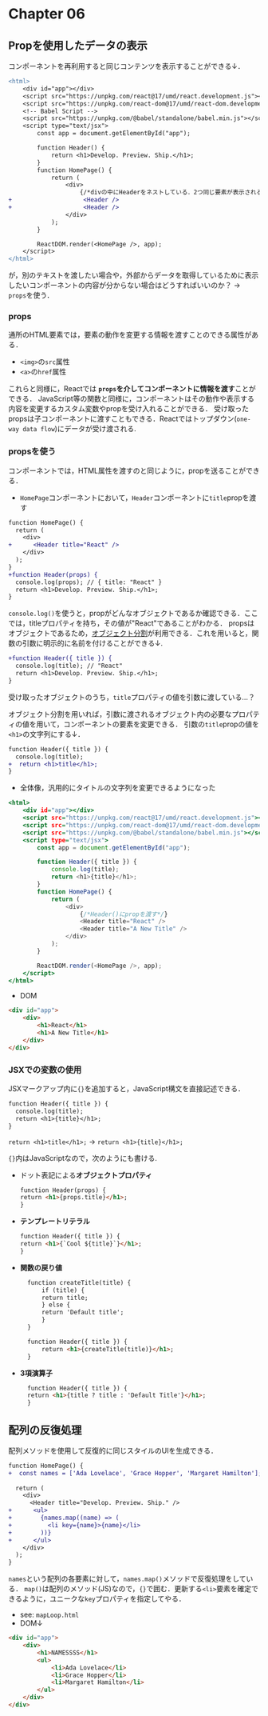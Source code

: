 # Chapter 06
## Propを使用したデータの表示
コンポーネントを再利用すると同じコンテンツを表示することができる↓．
```diff html:same2Component.html
<html>
    <div id="app"></div>
    <script src="https://unpkg.com/react@17/umd/react.development.js"></script>
    <script src="https://unpkg.com/react-dom@17/umd/react-dom.development.js"></script>
    <!-- Babel Script -->
    <script src="https://unpkg.com/@babel/standalone/babel.min.js"></script>
    <script type="text/jsx">
        const app = document.getElementById("app");

        function Header() {
            return <h1>Develop. Preview. Ship.</h1>;
        }
        function HomePage() {
            return (
                <div>
                    {/*divの中にHeaderをネストしている．2つ同じ要素が表示される．*/}
+                    <Header />
+                    <Header />
                </div>
            );
        }

        ReactDOM.render(<HomePage />, app);
    </script>
</html>
```
が，別のテキストを渡したい場合や，外部からデータを取得しているために表示したいコンポーネントの内容が分からない場合はどうすればいいのか？
-> `props`を使う．
### props
通所のHTML要素では，要素の動作を変更する情報を渡すことのできる属性がある．
- `<img>`の`src`属性
- `<a>`の`href`属性

これらと同様に，Reactでは **`props`を介してコンポーネントに情報を渡す**ことができる．
JavaScript等の関数と同様に，コンポーネントはその動作や表示する内容を変更するカスタム変数やpropを受け入れることができる．
受け取ったpropsは子コンポーネントに渡すこともできる．Reactではトップダウン(`one-way data flow`)にデータが受け渡される.

### propsを使う
コンポーネントでは，HTML属性を渡すのと同じように，propを送ることができる．
- `HomePage`コンポーネントにおいて，`Header`コンポーネントに`title`propを渡す
```diff html
function HomePage() {
  return (
    <div>
+      <Header title="React" />
    </div>
  );
}
+function Header(props) {
  console.log(props); // { title: "React" }
  return <h1>Develop. Preview. Ship.</h1>;
}
```
`console.log()`を使うと，propがどんなオブジェクトであるか確認できる．ここでは，titleプロパティを持ち，その値が"React"であることがわかる．
propsはオブジェクトであるため，[オブジェクト分割][object_destructuring]が利用できる．これを用いると，関数の引数に明示的に名前を付けることができる↓.
```diff html
+function Header({ title }) {
  console.log(title); // "React"
  return <h1>Develop. Preview. Ship.</h1>;
}
```
受け取ったオブジェクトのうち，`title`プロパティの値を引数に渡している…？

オブジェクト分割を用いれば，引数に渡されるオブジェクト内の必要なプロパティの値を用いて，コンポーネントの要素を変更できる．
引数の`title`propの値を`<h1>`の文字列にする↓．
```diff html
function Header({ title }) {
  console.log(title);
+  return <h1>title</h1>;
}
```
- 全体像，汎用的にタイトルの文字列を変更できるようになった
```html:recieveProp.html
<html>
    <div id="app"></div>
    <script src="https://unpkg.com/react@17/umd/react.development.js"></script>
    <script src="https://unpkg.com/react-dom@17/umd/react-dom.development.js"></script>
    <script src="https://unpkg.com/@babel/standalone/babel.min.js"></script>
    <script type="text/jsx">
        const app = document.getElementById("app");

        function Header({ title }) {
            console.log(title);
            return <h1>{title}</h1>;
        }
        function HomePage() {
            return (
                <div>
                    {/*Header()にpropを渡す*/}
                    <Header title="React" />
                    <Header title="A New Title" />
                </div>
            );
        }

        ReactDOM.render(<HomePage />, app);
    </script>
</html>
```
- DOM
```html
<div id="app">
    <div>
        <h1>React</h1>
        <h1>A New Title</h1>
    </div>
</div>
```
### JSXでの変数の使用
JSXマークアップ内に`{}`を追加すると，JavaScript構文を直接記述できる．
```diff html
function Header({ title }) {
  console.log(title);
  return <h1>{title}</h1>;
}
```
`return <h1>title</h1>;` -> `return <h1>{title}</h1>;`

`{}`内はJavaScriptなので，次のようにも書ける.
- ドット表記による**オブジェクトプロパティ**
  ```html
  function Header(props) {
  return <h1>{props.title}</h1>;
  }
  ```
- **テンプレートリテラル**
  ```html
  function Header({ title }) {
  return <h1>{`Cool ${title}`}</h1>;
  }
  ```
- **関数の戻り値**
  ```html
    function createTitle(title) {
        if (title) {
        return title;
        } else {
        return 'Default title';
        }
    }

    function Header({ title }) {
        return <h1>{createTitle(title)}</h1>;
    }
  ```
- **3項演算子**
  ```html
    function Header({ title }) {
    return <h1>{title ? title : 'Default Title'}</h1>;
    }
  ```

## 配列の反復処理
配列メソッドを使用して反復的に同じスタイルのUIを生成できる．

```diff html
function HomePage() {
+  const names = ['Ada Lovelace', 'Grace Hopper', 'Margaret Hamilton'];
 
  return (
    <div>
      <Header title="Develop. Preview. Ship." />
+      <ul>
+        {names.map((name) => (
+          <li key={name}>{name}</li>
+        ))}
+      </ul>
    </div>
  );
}
```
`names`という配列の各要素に対して，`names.map()`メソッドで反復処理をしている．
`map()`は配列のメソッド(JS)なので，`{}`で囲む．更新する`<li>`要素を確定できるように，ユニークな`key`プロパティを指定してやる．
- see: `mapLoop.html`
- DOM↓
```html
<div id="app">
    <div>
        <h1>NAMESSSS</h1>
        <ul>
            <li>Ada Lovelace</li>
            <li>Grace Hopper</li>
            <li>Margaret Hamilton</li>
        </ul>
    </div>
</div>
```


[object_destructuring]: https://developer.mozilla.org/ja/docs/Web/JavaScript/Reference/Operators/Destructuring_assignment